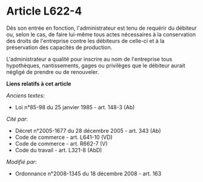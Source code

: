# Article L622-4

Dès son entrée en fonction, l'administrateur est tenu de requérir du   débiteur ou, selon le cas, de faire lui-même tous
actes nécessaires à la conservation des droits de l'entreprise contre les débiteurs de celle-ci et à la préservation des
capacités de production.

L'administrateur a qualité pour inscrire au nom de l'entreprise tous hypothèques, nantissements, gages ou privilèges que le
débiteur aurait négligé de prendre ou de renouveler.

**Liens relatifs à cet article**

_Anciens textes_:

  - Loi n°85-98 du 25 janvier 1985 - art. 148-3 (Ab)

_Cité par_:

  - Décret n°2005-1677 du 28 décembre 2005 - art. 343 (Ab)
  - Code de commerce - art. L641-10 (VD)
  - Code de commerce - art. R662-7 (V)
  - Code du travail - art. L321-8 (AbD)

_Modifié par_:

  - Ordonnance n°2008-1345 du 18 décembre 2008 - art. 163
